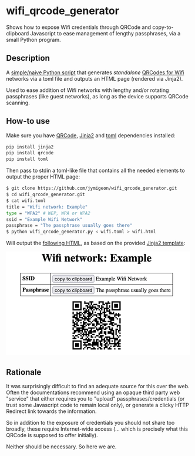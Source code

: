 # wifi_qrcode_generator

Shows how to expose Wifi credentials through QRCode and copy-to-clipboard
Javascript to ease management of lengthy passphrases, via a small Python
program.

## Description

A [simple/naive Python script](./wifi_qrcode_generator.py) that generates *standalone* [QRCodes for Wifi](https://en.wikipedia.org/wiki/QR_code)
networks via a toml file and outputs an HTML page (rendered via Jinja2).

Used to ease addition of Wifi networks with lengthy and/or rotating
passphrases (like guest networks), as long as the device supports QRCode scanning.

## How-to use

Make sure you have [QRCode](https://pypi.org/project/qrcode/), [Jinja2](https://pypi.org/project/Jinja2/) and [toml](https://pypi.org/project/toml/) dependencies installed:

```sh
pip install jinja2
pip install qrcode
pip install toml
```

Then pass to stdin a toml-like file that contains all the needed elements to
output the proper HTML page:

```sh
$ git clone https://github.com/jymigeon/wifi_qrcode_generator.git
$ cd wifi_qrcode_generator.git
$ cat wifi.toml
title = "Wifi network: Example"
type = "WPA2" # WEP, WPA or WPA2
ssid = "Example Wifi Network"
passphrase = "The passphrase usually goes there"
$ python wifi_qrcode_generator.py < wifi.toml > wifi.html
```

Will output the [following HTML](./wifi.html), as based on the provided [Jinja2 template](./template.j2):

![HTML page screenshot](./wifi_html_screenshot.png)

## Rationale

It was surprisingly difficult to find an adequate source for this over the web.
Often the documentations recommend using an opaque third party web
"service" that either requires you to "upload" passphrases/credentials (or
trust some Javascript code to remain local only), or
generate a clicky HTTP Redirect link towards the information.

So in addition to the exposure of credentials you should not share
too broadly, these require Internet-wide access (... which is precisely
what this QRCode is supposed to offer initially).

Neither should be necessary. So here we are.
